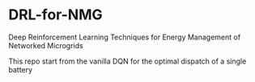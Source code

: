 # DRL-for-NMG
Deep Reinforcement Learning Techniques for Energy Management of Networked Microgrids 

This repo start from the vanilla DQN for the optimal dispatch of a single battery
